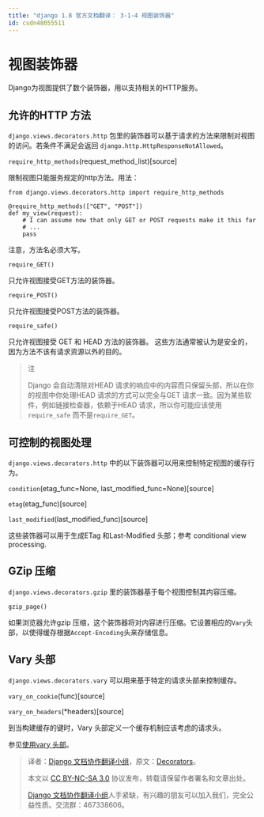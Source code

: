 ```yaml
---
title: "django 1.8 官方文档翻译： 3-1-4 视图装饰器"
id: csdn48055511
---
```


# 视图装饰器

Django为视图提供了数个装饰器，用以支持相关的HTTP服务。

## 允许的HTTP 方法

`django.views.decorators.http` 包里的装饰器可以基于请求的方法来限制对视图的访问。若条件不满足会返回 `django.http.HttpResponseNotAllowed`。

`require_http_methods`(request_method_list)[source]

限制视图只能服务规定的http方法。用法：

```
from django.views.decorators.http import require_http_methods

@require_http_methods(["GET", "POST"])
def my_view(request):
    # I can assume now that only GET or POST requests make it this far
    # ...
    pass
```

注意，方法名必须大写。

`require_GET()`

只允许视图接受GET方法的装饰器。

`require_POST()`

只允许视图接受POST方法的装饰器。

`require_safe()`

只允许视图接受 GET 和 HEAD 方法的装饰器。 这些方法通常被认为是安全的，因为方法不该有请求资源以外的目的。

> 注
> 
> Django 会自动清除对HEAD 请求的响应中的内容而只保留头部，所以在你的视图中你处理HEAD 请求的方式可以完全与GET 请求一致。因为某些软件，例如链接检查器，依赖于HEAD 请求，所以你可能应该使用`require_safe` 而不是`require_GET`。

## 可控制的视图处理

`django.views.decorators.http` 中的以下装饰器可以用来控制特定视图的缓存行为。

`condition`(etag_func=None, last_modified_func=None)[source]

`etag`(etag_func)[source]

`last_modified`(last_modified_func)[source]

这些装饰器可以用于生成ETag 和Last-Modified 头部；参考 conditional view processing.

## GZip 压缩

`django.views.decorators.gzip` 里的装饰器基于每个视图控制其内容压缩。

`gzip_page()`

如果浏览器允许gzip 压缩，这个装饰器将对内容进行压缩。它设置相应的`Vary`头部，以使得缓存根据`Accept-Encoding`头来存储信息。

## Vary 头部

`django.views.decorators.vary` 可以用来基于特定的请求头部来控制缓存。

`vary_on_cookie`(func)[source]

`vary_on_headers`(*headers)[source]

到当构建缓存的键时，Vary 头部定义一个缓存机制应该考虑的请求头。

参见[使用vary 头部](http://python.usyiyi.cn/django/topics/cache.html#using-vary-headers)。

> 译者：[Django 文档协作翻译小组](http://python.usyiyi.cn/django/index.html)，原文：[Decorators](https://docs.djangoproject.com/en/1.8/topics/http/decorators/)。
> 
> 本文以 [CC BY-NC-SA 3.0](http://creativecommons.org/licenses/by-nc-sa/3.0/cn/) 协议发布，转载请保留作者署名和文章出处。
> 
> [Django 文档协作翻译小组](http://python.usyiyi.cn/django/index.html)人手紧缺，有兴趣的朋友可以加入我们，完全公益性质。交流群：467338606。